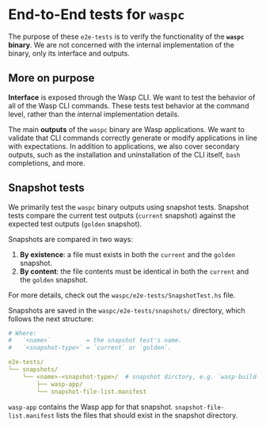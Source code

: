 # End-to-End tests for `waspc`

The purpose of these `e2e-tests` is to verify the functionality of the **`waspc` binary**.
We are not concerned with the internal implementation of the binary, only its interface and outputs.

## More on purpose

**Interface** is exposed through the Wasp CLI. We want to test the behavior of all of the Wasp CLI commands. These tests test behavior at the command level, rather than the internal implementation details.

The main **outputs** of the `waspc` binary are Wasp applications. We want to validate that CLI commands correctly generate or modify applications in line with expectations.
In addition to applications, we also cover secondary outputs, such as the installation and uninstallation of the CLI itself, `bash` completions, and more.

## Snapshot tests

We primarily test the `waspc` binary outputs using snapshot tests.
Snapshot tests compare the current test outputs (`current` snapshot) against the expected test outputs (`golden` snapshot).

Snapshots are compared in two ways:

1. **By existence**: a file must exists in both the `current` and the `golden` snapshot.
2. **By content**: the file contents must be identical in both the `current` and the `golden` snapshot.

For more details, check out the `waspc/e2e-tests/SnapshotTest.hs` file.

Snapshots are saved in the `waspc/e2e-tests/snapshots/` directory, which follows the next structure:

```yaml
# Where:
#   `<name>`          = the snapshot test's name.
#   `<snapshot-type>` = `current` or `golden`.

e2e-tests/
└── snapshots/
    └── <name>-<snapshot-type>/  # snapshot dirctory, e.g. `wasp-build-current`, `wasp-build-golden`
        ├── wasp-app/
        └── snapshot-file-list.manifest
```

`wasp-app` contains the Wasp app for that snapshot.
`snapshot-file-list.manifest` lists the files that should exist in the snapshot directory.

